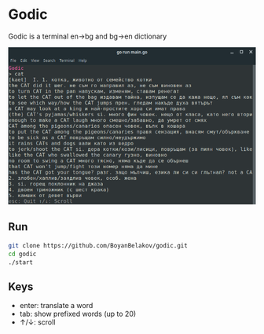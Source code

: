 # Godic

Godic is a terminal en->bg and bg->en dictionary

![screen](screenshot.png?raw=true)

## Run

```bash
git clone https://github.com/BoyanBelakov/godic.git
cd godic
./start
```

## Keys

- enter: translate a word
- tab: show prefixed words (up to 20)
- ↑/↓: scroll
